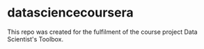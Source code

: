 # datasciencecoursera
This repo was created for the fulfilment of the course project Data Scientist's Toolbox. 

